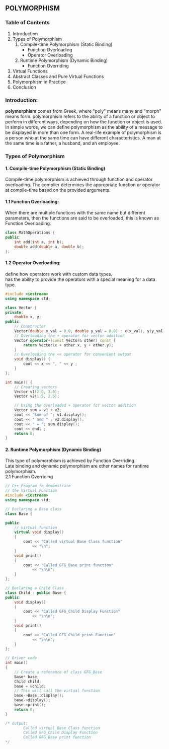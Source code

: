 ## POLYMORPHISM

### Table of Contents

1. Introduction
2. Types of Polymorphism
    1. Compile-time Polymorphism (Static Binding)
       - Function Overloading
       - Operator Overloading
    2. Runtime Polymorphism (Dynamic Binding)
       - Function Overriding
3. Virtual Functions
4. Abstract Classes and Pure Virtual Functions
5. Polymorphism in Practice
6. Conclusion

### Introduction:
**polymorphism** comes from Greek, where "poly" means many and "morph" means form.
polymorphism refers to the ability of a function or object to perform in different ways, depending on how the function or object is used.
In simple words, we can define polymorphism as the ability of a message to be displayed in more than one form. A real-life example of polymorphism is a person who at the same time can have different characteristics. A man at the same time is a father, a husband, and an employee.

### Types of Polymorphism
#### 1. Compile-time Polymorphism (Static Binding)
Compile-time polymorphism is achieved through function and operator overloading. The compiler determines the appropriate function or operator at compile-time based on the provided arguments.
#### 1.1 Function Overloading:
When there are multiple functions with the same name but different parameters, then the functions are said to be overloaded, this is known as Function Overloading.
```cpp
class MathOperations {
public:
    int add(int a, int b);
    double add(double a, double b);
};
```
#### 1.2 Operator Overloading:
define how operators work with custom data types.   
has the ability to provide the operators with a special meaning for a data type.
```cpp
#include <iostream>
using namespace std;

class Vector {
private:
    double x, y;
public:
    // Constructor
    Vector(double x_val = 0.0, double y_val = 0.0) : x(x_val), y(y_val) {}
    // Overloading the + operator for vector addition
    Vector operator+(const Vector& other) const {
        return Vector(x + other.x, y + other.y);
    }
    // Overloading the << operator for convenient output
    void display() {
        cout << x << ", " << y ;
    }
};

int main() {
    // Creating vectors
    Vector v1(2.0, 3.0);
    Vector v2(1.5, 2.5);

    // Using the overloaded + operator for vector addition
    Vector sum = v1 + v2;
    cout << "Sum of "; v1.display();
    cout << " and " ; v2.display();
    cout << " = "; sum.display();
    cout << endl ;
    return 0;
}
```
#### 2. Runtime Polymorphism (Dynamic Binding)
This type of polymorphism is achieved by Function Overriding.   
Late binding and dynamic polymorphism are other names for runtime polymorphism.   
2.1 Function Overriding
```cpp
// C++ Program to demonstrate
// the Virtual Function
#include <iostream>
using namespace std;

// Declaring a Base class
class Base {

public:
    // virtual function
    virtual void display()
    {
        cout << "Called virtual Base Class function"
            << "\n";
    }
    void print()
    {
        cout << "Called GFG_Base print function"
            << "\n\n";
    }
};

// Declaring a Child Class
class Child : public Base {
public:
    void display()
    {
        cout << "Called GFG_Child Display Function"
            << "\n\n";
    }
    void print()
    {
        cout << "Called GFG_Child print Function"
            << "\n\n";
    }
};

// Driver code
int main()
{
    // Create a reference of class GFG_Base
    Base* base;
    Child child;
    base = &child;
    // This will call the virtual function
    base->Base::display();
    base->display();
    base->print();
    return 0;
}

/* output:
        Called virtual Base Class function
        Called GFG_Child Display Function
        Called GFG_Base print function
*/
```




